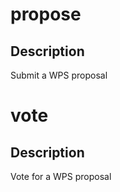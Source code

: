 <h1 class="contract">propose</h1>

## Description

Submit a WPS proposal

<h1 class="contract">vote</h1>

## Description

Vote for a WPS proposal